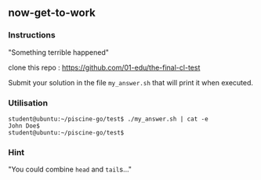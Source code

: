 ## now-get-to-work

### Instructions

"Something terrible happened"

clone this repo : https://github.com/01-edu/the-final-cl-test

Submit your solution in the file `my_answer.sh` that will print it when executed.

### Utilisation

```console
student@ubuntu:~/piscine-go/test$ ./my_answer.sh | cat -e
John Doe$
student@ubuntu:~/piscine-go/test$
```

### Hint

"You could combine `head` and `tail`s..."

